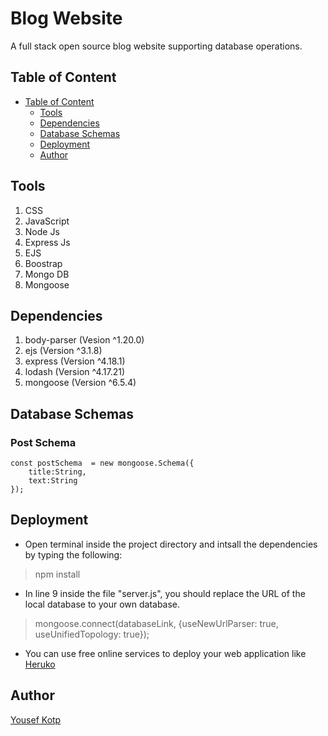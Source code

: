 # Blog Website
A full stack open source blog website supporting database operations.

## Table of Content
* [Table of Content](#table-of-content)
  * [Tools](#tools)
  * [Dependencies](#dependencies)
  * [Database Schemas](#database-schemas)
  * [Deployment](#deployment)
  * [Author](#author)

## Tools
1. CSS
2. JavaScript
3. Node Js
4. Express Js
5. EJS
6. Boostrap
7. Mongo DB
8. Mongoose
## Dependencies
1. body-parser (Vesion ^1.20.0)
2. ejs (Version ^3.1.8)
3. express (Version ^4.18.1)
4. lodash (Version  ^4.17.21)
5. mongoose (Version ^6.5.4)

## Database Schemas
### Post Schema
```JS
const postSchema  = new mongoose.Schema({
    title:String,
    text:String
});
```

## Deployment
- Open terminal inside the project directory and intsall the dependencies by typing the following:
> npm install
- In line 9 inside the file "server.js", you should replace the URL of the local database to your own database.
> mongoose.connect(databaseLink, {useNewUrlParser: true, useUnifiedTopology: true});
- You can use free online services to deploy your web application like [Heruko](https://heroku.com/)

## Author
[Yousef Kotp](https://github.com/yousefkotp/)
